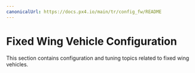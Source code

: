 ```yaml
---
canonicalUrl: https://docs.px4.io/main/tr/config_fw/README
---
```


# Fixed Wing Vehicle Configuration

This section contains configuration and tuning topics related to fixed wing vehicles.